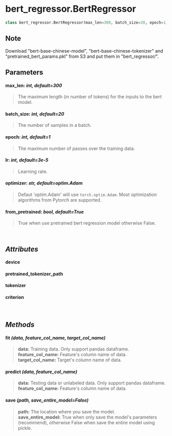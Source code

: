 # bert_regressor.BertRegressor


```python
class bert_regressor.BertRegressor(max_len=300, batch_size=20, epoch=1, lr=3e-5, optimizer=optim.Adam, from_pretrained=True)
```
## Note
Download "bert-base-chinese-model", "bert-base-chinese-tokenizer" and "pretrained_bert_params.pkl" from S3 and put them in "bert_regressor/".


## Parameters
#### **max_len: *int, default=300***
>  The maximum length (in number of tokens) for the inputs to the bert model.
#### **batch_size: *int, default=20***
> The number of samples in a batch.
#### **epoch: *int, default=1***
> The maximum number of passes over the training data.
#### **lr: *int, default=3e-5***
> Learning rate.
#### **optimizer: *str, default=optim.Adam***
> Defaut 'optim.Adam' will use `torch.optim.Adam`. Most optimization algorithms from Pytorch are supported.
#### **from_pretrained: *bool, default=True***
> True when use pretrained bert regression model otherwise False.
<br>

## *Attributes*
#### **device**
#### **pretrained_tokenizer_path**
#### **tokenizer**
#### **criterion**
<br>

## *Methods*
#### **fit** *(data, feature_col_name, target_col_name)*
> **data:** Training data. Only support pandas dataframe. <br>
> **feature_col_name:** Feature's column name of data.<br>
> **target_col_name:** Target's column name of data.<br>

#### **predict** *(data, feature_col_name)*
> **data:** Testing data or unlabeled data. Only support pandas dataframe. <br>
> **feature_col_name:** Feature's column name of data.<br>

#### **save** *(path, save_entire_model=False)*
> **path:** The location where you save the model.<br>
> **save_entire_model:** True when only save the model's parameters (recommend), otherwise False when save the entire model using pickle.
<br>
